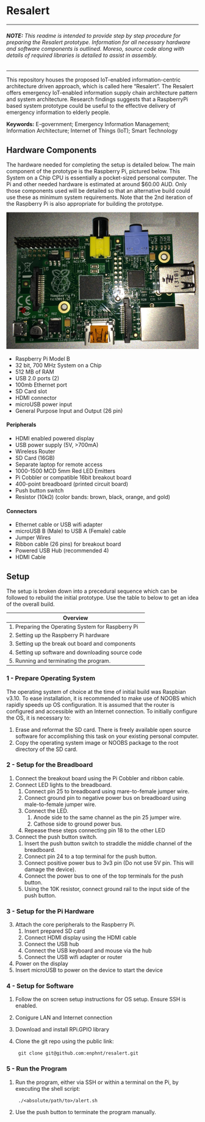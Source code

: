 # Resalert

---

###### **NOTE:**  This readme is intended to provide step by step procedure for preparing the Resalert prototype. Information for all necessary hardware and software components is outlined. Moreso, source code along with details of required libraries is detailed to assist in assembly.

---

This repository houses the proposed IoT-enabled information-centric architecture driven approach, which is called here “Resalert”. The Resalert offers emergency IoT-enabled information supply chain architecture pattern and system architecture. Research findings suggests that a RaspberryPi based system prototype could be useful to the effective delivery of emergency information to elderly people.  

**Keywords:** E-government; Emergency Information Management; Information Architecture; Internet of Things (IoT); Smart Technology

## Hardware Components
The hardware needed for completing the setup is detailed below. The main component of the prototype is the Raspberry Pi, pictured below. This System on a Chip CPU is essentially a pocket-sized personal computer. The Pi and other needed hardware is estimated at around $60.00 AUD. Only those components used will be detailed so that an alternative build could use these as minimum system requirements. Note that the 2nd iteration of the Raspberry Pi is also appropriate for building the prototype. 

<center>

![Photo of the Raspberry Pi Model B](resources/raspberryPiModelB.jpg "Photo of the Raspberry Pi Model B")

</center>

* Raspberry Pi Model B
 * 32 bit, 700 MHz System on a Chip
 * 512 MB of RAM
 * USB 2.0 ports (2) 
 * 100mb Ethernet port
 * SD Card slot
 * HDMI connector
 * microUSB power input 
 * General Purpose Input and Output (26 pin)

#### Peripherals
* HDMI enabled powered display
* USB power supply (5V, >700mA)
* Wireless Router
* SD Card (16GB)
* Separate laptop for remote access
* 1000-1500 MCD 5mm Red LED Emitters
* Pi Cobbler or compatible 16bit breakout board
* 400-point breadboard (printed circuit board)
* Push button switch
* Resistor (10kΩ) (color bands: brown, black, orange, and gold) 

#### Connectors
* Ethernet cable or USB wifi adapter
* microUSB B (Male) to USB A (Female) cable
* Jumper Wires
* Ribbon cable (26 pins) for breakout board
* Powered USB Hub (recommended 4)
* HDMI Cable


## Setup
The setup is broken down into a precedural sequence which can be followed to rebuild the initial prototype. Use the table to below to get an idea of the overall build. 

<center>

|Overview|
|---|
| 1. Preparing the Operating System for Raspberry Pi| 
| 2. Setting up the Raspberry Pi hardware| 
| 3. Setting up the break out board and components| 
| 4. Setting up software and downloading source code| 
| 5. Running and terminating the program.| 

</center>

### 1 - Prepare Operating System
The operating system of choice at the time of initial build was Raspbian v3.10. To ease installation, it is recommended to make use of NOOBS which rapidly speeds up OS configuration. It is assumed that the router is configured and accessible with an Internet connection. To initially configure the OS, it is necessary to:

1. Erase and reformat the SD card. There is freely available open source software for accomplishing this task on your existing personal computer. 
2. Copy the operating system image or NOOBS package to the root directory of the SD card. 

### 2 - Setup for the Breadboard
1. Connect the breakout board using the Pi Cobbler and ribbon cable.
2. Connect LED lights to the breadboard.
  	1. Connect pin 25 to breadboard using mare-to-female jumper wire.
  	2. Connect ground pin to negative power bus on breadboard using male-to-female jumper wire.
  	3. Connect the LED.
  		1. Anode side to the same channel as the pin 25 jumper wire.
  		2. Cathose side to ground power bus.
	4. Repease these steps connecting pin 18 to the other LED 
3. Connect the push button switch.
	1. Insert the push button switch to straddle the middle channel of the breadboard.
	2. Connect pin 24 to a top terminal for the push button.
	3. Connect positive power bus to 3v3 pin (Do not use 5V pin. This will damage the device).
	4. Connect the power bus to one of the top terminals for the push button.
	5. Using the 10K resistor, connect ground rail to the input side of the push button. 

 
### 3 - Setup for the Pi Hardware
3. Attach the core peripherals to the Raspberry Pi.
	1. Insert prepared SD card
	1. Connect HDMI display using the HDMI cable
	2. Connect the USB hub 
	3. Connect the USB keyboard and mouse via the hub
 	4. Connect the USB wifi adapter or router
5. Power on the display
6. Insert microUSB to power on the device to start the device


###  4 - Setup for Software
1. Follow the on screen setup instructions for OS setup. Ensure SSH is enabled.
2. Conigure LAN and Internet connection
3. Download and install RPi.GPIO library
4. Clone the git repo using the public link:
		
		git clone git@github.com:enphnt/resalert.git


### 5 - Run the Program
1. Run the program, either via SSH or within a terminal on the Pi, by executing the shell script: 
			
		./<absolute/path/to>/alert.sh
		
2. Use the push button to terminate the program manually. 